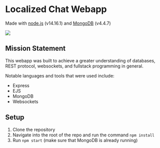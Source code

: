 # Localized Chat Webapp

Made with [node.js](https://nodejs.org/en/download/) (v14.16.1) and [MongoDB](https://www.mongodb.com/try/download/community) (v4.4.7)

<img src="https://raw.githubusercontent.com/kopokopok/local-chat/main/img/demo.gif"/>

## Mission Statement

This webapp was built to achieve a greater understanding of databases, REST protocol, websockets, and fullstack programming in general.

Notable languages and tools that were used include:
- Express
- EJS
- MongoDB
- Websockets

## Setup

1. Clone the repository
2. Navigate into the root of the repo and run the command `npm install`
3. Run `npm start` (make sure that MongoDB is already running)
